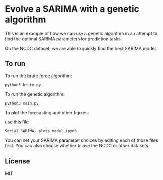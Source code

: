 # Evolve a SARIMA with a genetic algorithm

This is an example of how we can use a genetic algorithm in an attempt to find the optimal SARIMA parameters for prediction tasks.

On the NCDC dataset, we are able to quickly find the best SARIMA model. 

## To run

To run the brute force algorithm:

```python3 brute.py```

To run the genetic algorithm:

```python3 main.py```

 To plot the forecasting and other figures:
 
 use this file
 
```Serial SARIMA- plots model.ipynb```

You can set your SARIMA parameter choices by editing each of those files first. You can also choose whether to use the NCDC or other datasets. 

## License

MIT

